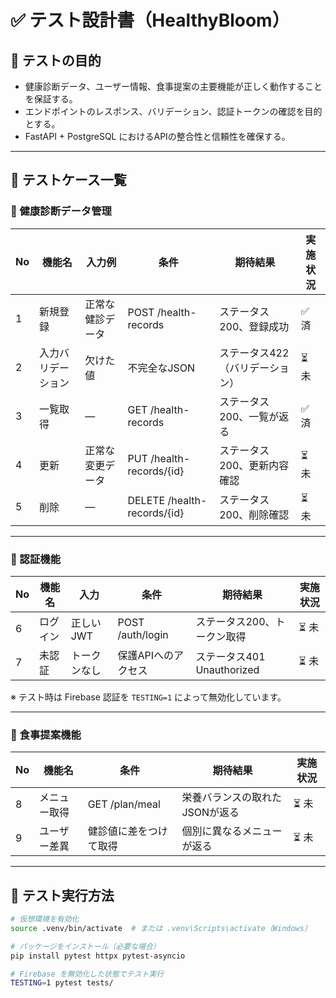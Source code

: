 # ✅ テスト設計書（HealthyBloom）

## 🎯 テストの目的

- 健康診断データ、ユーザー情報、食事提案の主要機能が正しく動作することを保証する。
- エンドポイントのレスポンス、バリデーション、認証トークンの確認を目的とする。
- FastAPI + PostgreSQL におけるAPIの整合性と信頼性を確保する。

---

## 🧪 テストケース一覧

### 🏥 健康診断データ管理

| No | 機能名             | 入力例              | 条件                         | 期待結果                         | 実施状況 |
|----|--------------------|---------------------|------------------------------|----------------------------------|----------|
| 1  | 新規登録           | 正常な健診データ     | POST /health-records         | ステータス200、登録成功         | ✅ 済    |
| 2  | 入力バリデーション | 欠けた値             | 不完全なJSON                 | ステータス422（バリデーション） | ⏳ 未    |
| 3  | 一覧取得           | ―                   | GET /health-records          | ステータス200、一覧が返る       | ✅ 済    |
| 4  | 更新               | 正常な変更データ     | PUT /health-records/{id}     | ステータス200、更新内容確認     | ⏳ 未    |
| 5  | 削除               | ―                   | DELETE /health-records/{id}  | ステータス200、削除確認         | ⏳ 未    |

---

### 🔐 認証機能

| No | 機能名    | 入力         | 条件                      | 期待結果                    | 実施状況 |
|----|-----------|--------------|---------------------------|-----------------------------|----------|
| 6  | ログイン  | 正しいJWT    | POST /auth/login          | ステータス200、トークン取得 | ⏳ 未    |
| 7  | 未認証    | トークンなし | 保護APIへのアクセス       | ステータス401 Unauthorized  | ⏳ 未    |

※ テスト時は Firebase 認証を `TESTING=1` によって無効化しています。

---

### 🍱 食事提案機能

| No | 機能名        | 条件                        | 期待結果                         | 実施状況 |
|----|---------------|-----------------------------|----------------------------------|----------|
| 8  | メニュー取得   | GET /plan/meal              | 栄養バランスの取れたJSONが返る  | ⏳ 未    |
| 9  | ユーザー差異   | 健診値に差をつけて取得       | 個別に異なるメニューが返る       | ⏳ 未    |

---

## 📝 テスト実行方法

```bash
# 仮想環境を有効化
source .venv/bin/activate  # または .venv\Scripts\activate（Windows）

# パッケージをインストール（必要な場合）
pip install pytest httpx pytest-asyncio

# Firebase を無効化した状態でテスト実行
TESTING=1 pytest tests/

